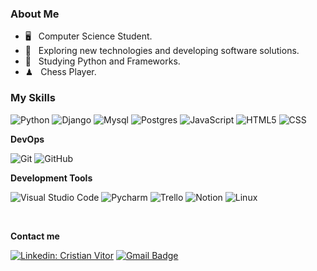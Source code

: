 <h3> About Me </h3>

- 🖥 &nbsp; Computer Science Student.
- 🤔 &nbsp; 
Exploring new technologies and developing software solutions.
- 🌱 &nbsp; Studying Python and Frameworks.
- ♟ &nbsp; Chess Player.

<h3> My Skills </h3>

  ![Python](https://img.shields.io/badge/Python-3776AB?style=for-the-badge&logo=python&logoColor=white)
  ![Django](https://img.shields.io/badge/Django-092E20?style=for-the-badge&logo=django&logoColor=white)
  ![Mysql](https://img.shields.io/badge/MySQL-00000F?style=for-the-badge&logo=mysql&logoColor=white)
  ![Postgres](https://img.shields.io/badge/PostgreSQL-316192?style=for-the-badge&logo=postgresql&logoColor=white)
  ![JavaScript](https://img.shields.io/badge/JavaScript-323330?style=for-the-badge&logo=javascript&logoColor=F7DF1E)
  ![HTML5](https://img.shields.io/badge/HTML5-E34F26?style=for-the-badge&logo=html5&logoColor=white)
  ![CSS](https://img.shields.io/badge/CSS3-1572B6?style=for-the-badge&logo=css3&logoColor=white)

**DevOps**

  ![Git](https://img.shields.io/badge/GIT-E44C30?style=for-the-badge&logo=git&logoColor=white)
  ![GitHub](https://img.shields.io/badge/GitHub-100000?style=for-the-badge&logo=github&logoColor=white)

**Development Tools**

  ![Visual Studio Code](https://img.shields.io/badge/Visual_Studio_Code-0078D4?style=for-the-badge&logo=visual%20studio%20code&logoColor=white)
  ![Pycharm](https://img.shields.io/badge/PyCharm-000000.svg?&style=for-the-badge&logo=PyCharm&logoColor=white)
  ![Trello](https://img.shields.io/badge/Trello-0052CC?style=for-the-badge&logo=trello&logoColor=white)
  ![Notion](https://img.shields.io/badge/Notion-000000?style=for-the-badge&logo=notion&logoColor=white)
  ![Linux](https://img.shields.io/badge/Linux_Mint-87CF3E?style=for-the-badge&logo=linux-mint&logoColor=white)

<br/>

**Contact me**
<br/>

[![Linkedin: Cristian Vitor](https://img.shields.io/badge/-cristianvitor01-blue?style=flat-square&logo=Linkedin&logoColor=white&link=https://www.linkedin.com/in/cristian-vitor-bb04b7202/)](https://www.linkedin.com/in/cristian-vitor-bb04b7202/)
[![Gmail Badge](https://img.shields.io/badge/-cristianvitoralves@gmail.com-006bed?style=flat-square&logo=Gmail&logoColor=white&link=mailto:cristianvitoralves@gmail.com)](mailto:cristianvitoralves@gmail.com)
